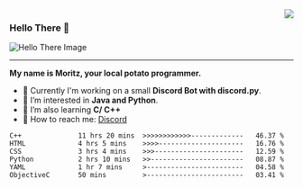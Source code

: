 <img align="right" src="https://visitor-badge.laobi.icu/badge?page_id=RealPotatoe.RealPotatoe">

### Hello There 👋

![Hello There Image](https://media.giphy.com/media/xTiIzJSKB4l7xTouE8/giphy.gif)

***

**My name is Moritz, your local potato programmer.**

* 💫 Currently I'm working on a small **Discord Bot with discord.py**.
* 🧠 I’m interested in **Java and Python**.
* 📖 I’m also learning **C/ C++**
* 💬 How to reach me: <a href="https://discord.com/users/261489152321781761">Discord</a>

<!--START_SECTION:waka-->

```text
C++              11 hrs 20 mins  >>>>>>>>>>>>-------------   46.37 %
HTML             4 hrs 5 mins    >>>>---------------------   16.76 %
CSS              3 hrs 4 mins    >>>----------------------   12.59 %
Python           2 hrs 10 mins   >>-----------------------   08.87 %
YAML             1 hr 7 mins     >------------------------   04.58 %
ObjectiveC       50 mins         >------------------------   03.41 %
```

<!--END_SECTION:waka-->
